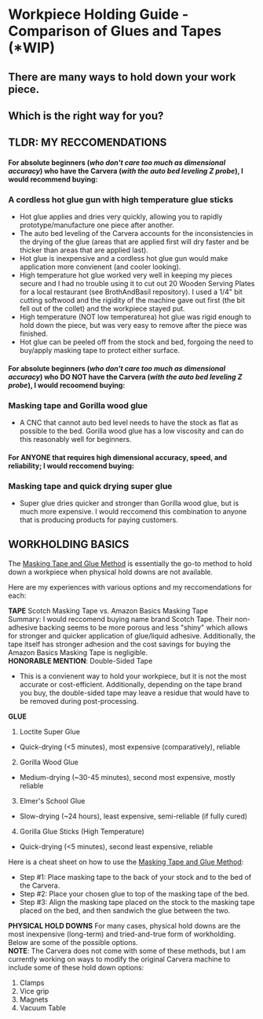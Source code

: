 # Workpiece Holding Guide - Comparison of Glues and Tapes (*WIP)

## There are many ways to hold down your work piece. 
## Which is the right way for you?

## TLDR: MY RECCOMENDATIONS
#### For **absolute beginners** (*who don't care too much as dimensional accuracy*) **who have the Carvera** (*with the auto bed leveling Z probe*), I would recommend buying:  
### A cordless hot glue gun with high temperature glue sticks  

- Hot glue applies and dries very quickly, allowing you to rapidly prototype/manufacture one piece after another.  
- The auto bed leveling of the Carvera accounts for the inconsistencies in the drying of the glue (areas that are applied first will dry faster and be thicker than areas that are applied last).  
- Hot glue is inexpensive and a cordless hot glue gun would make application more convienent (and cooler looking). 
- High temperature hot glue worked very well in keeping my pieces secure and I had no trouble using it to cut out 20 Wooden Serving Plates for a local restaurant (see BrothAndBasil repository). I used a 1/4" bit cutting softwood and the rigidity of the machine gave out first (the bit fell out of the collet) and the workpiece stayed put. 
- High temperature (NOT low temperaturea) hot glue was rigid enough to hold down the piece, but was very easy to remove after the piece was finished.
- Hot glue can be peeled off from the stock and bed, forgoing the need to buy/apply masking tape to protect either surface.

#### For **absolute beginners** (*who don't care too much as dimensional accuracy*) **who DO NOT have the Carvera** (*with the auto bed leveling Z probe*), I would recoomend buying:  
### Masking tape and Gorilla wood glue  

- A CNC that cannot auto bed level needs to have the stock as flat as possible to the bed. Gorilla wood glue has a low viscosity and can do this reasonably well for beginners.

#### For **ANYONE** that requires high dimensional accuracy, speed, and reliability; I would reccomend buying:
### Masking tape and quick drying super glue  

- Super glue dries quicker and stronger than Gorilla wood glue, but is much more expensive. I would reccomend this combination to anyone that is producing products for paying customers.  
## WORKHOLDING BASICS
The [Masking Tape and Glue Method](https://www.youtube.com/watch?v=e-coDYZCmEw) is essentially the go-to method to hold down a workpiece when physical hold downs are not available. 

Here are my experiences with various options and my reccomendations for each:

**TAPE**
Scotch Masking Tape vs. Amazon Basics Masking Tape  
Summary: I would reccomend buying name brand Scotch Tape. Their non-adhesive backing seems to be more porous and less "shiny" which allows for stronger and quicker application of glue/liquid adhesive. Additionally, the tape itself has stronger adhesion and the cost savings for buying the Amazon Basics Masking Tape is negligible.  
**HONORABLE MENTION**: Double-Sided Tape
- This is a convienent way to hold your workpiece, but it is not the most accurate or cost-efficient. Additionally, depending on the tape brand you buy, the double-sided tape may leave a residue that would have to be removed during post-processing.

**GLUE**
1. Loctite Super Glue  
- Quick-drying (<5 minutes), most expensive (comparatively), reliable
2.  Gorilla Wood Glue  
- Medium-drying (~30-45 minutes), second most expensive, mostly reliable
3. Elmer's School Glue  
- Slow-drying (~24 hours), least expensive, semi-reliable (if fully cured)
4. Gorilla Glue Sticks (High Temperature)  
- Quick-drying (<5 minutes), second least expensive, reliable

Here is a cheat sheet on how to use the [Masking Tape and Glue Method](https://www.youtube.com/watch?v=e-coDYZCmEw):  
- Step #1: Place masking tape to the back of your stock and to the bed of the Carvera.
- Step #2: Place your chosen glue to top of the masking tape of the bed.
- Step #3: Align the masking tape placed on the stock to the masking tape placed on the bed, and then sandwich the glue between the two.

**PHYSICAL HOLD DOWNS**
For many cases,  physical hold downs are the most inexpensive (long-term) and tried-and-true form of workholding. Below are some of the possible options.  
**NOTE**: The Carvera does not come with some of these methods, but I am currently working on ways to modify the original Carvera machine to include some of these hold down options:

1. Clamps
2. Vice grip
3. Magnets
4. Vacuum Table
